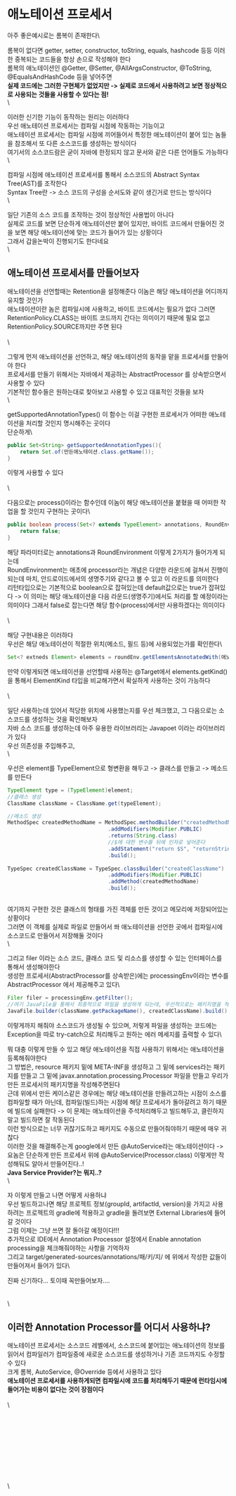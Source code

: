 # 애노테이션 프로세서

아주 좋은예시로는 롬복이 존재한다\


롬복이 없다면 getter, setter, constructor, toString, equals, hashcode 등등 이러한 중복되는 코드들을 항상 손으로 작성해야 한다\
롬복의 애노테이션인 @Getter, @Setter, @AllArgsConstructor, @ToString, @EqualsAndHashCode 등을 넣어주면\
**실제 코드에는 그러한 구현체가 없었지만 -> 실제로 코드에서 사용하려고 보면 정상적으로 사용되는 것들을 사용할 수 있다는 점!**\
\


이러한 신기한 기능이 동작하는 원리는 이러하다\
우선 애노테이션 프로세서는 컴파일 시점에 작동하는 기능이고\
애노테이션 프로세서는 컴파일 시점에 끼어들어서 특정한 애노테이션이 붙어 있는 놈들을 참조해서 또 다른 소스코드를 생성하는 방식이다\
여기서의 소스코드람은 굳이 자바에 한정되지 않고 문서와 같은 다른 언어들도 가능하다\


컴파일 시점에 애노테이션 프로세서를 통해서 소스코드의 Abstract Syntax Tree(AST)를 조작한다\
Syntax Tree란 -> 소스 코드의 구성을 순서도와 같이 생긴거로 만드는 방식이다\
\


일단 기존의 소스 코드를 조작하는 것이 정상적인 사용법이 아니다\
실제로 코드를 보면 단순하게 애노테이션만 붙어 있지만, 바이트 코드에서 만들어진 것을 보면 해당 애노테이션에 맞는 코드가 들어가 있는 상황이다\
그래서 갑을논박이 진행되기도 한다네요\
\


## 애노테이션 프로세서를 만들어보자

애노테이션을 선언할때는 Retention을 설정해준다 이놈은 해당 애노테이션을 어디까지 유지할 것인가\
애노테이션이란 놈은 컴파일시에 사용하고, 바이트 코드에서는 필요가 없다 그러면 RetentionPolicy.CLASS는 바이트 코드까지 간다는 의미이기 때문에 필요 없고 RetentionPolicy.SOURCE까지만 주면 된다\
\
\


그렇게 먼저 애노테이션을 선언하고, 해당 애노테이션의 동작을 맡을 프로세서를 만들어야 한다\
프로세서를 만들기 위해서는 자바에서 제공하는 AbstractProcessor 를 상속받으면서 사용할 수 있다\
기본적인 함수들은 원하는대로 찾아보고 사용할 수 있고 대표적인 것들을 보자\
\


getSupportedAnnotationTypes() 이 함수는 이걸 구현한 프로세서가 어떠한 애노테이션을 처리할 것인지 명시해주는 곳이다\
단순하게\


```java
public Set<String> getSupportedAnnotationTypes(){
    return Set.of(만든애노테이션.class.getName());
}
```

이렇게 사용할 수 있다\
\
\


다음으로는 process()이라는 함수인데 이놈이 해당 애노테이션을 붙혔을 때 어떠한 작업을 할 것인지 구현하는 곳이다\


```java
public boolean process(Set<? extends TypeElement> annotations, RoundEnvirnment roundEnv){
    return false;
}
```

해당 파라미터로는 annotations과 RoundEnvironment 이렇게 2가지가 들어가게 되는데\
RoundEnvironment는 애초에 processor라는 개념은 다양한 라운드에 걸쳐서 진행이되는데 마치, 안드로이드에서의 생명주기와 같다고 볼 수 있고 이 라운드를 의미한다\
리턴타입으로는 기본적으로 boolean으로 잡혀있는데 default값으로는 true가 잡혀있다 -> 이 의미는 해당 애노테이션을 다음 라운드(생명주기)에서도 처리를 할 예정이라는 의미이다 그래서 false로 잡는다면 해당 함수(process)에서만 사용하겠다는 의미이다\
\
\


해당 구현내용은 이러하다\
우선은 해당 애노테이션이 적절한 위치(메소드, 필드 등)에 사용되었는가를 확인한다\


```java
Set<? extneds Element> elements = roundEnv.getElementsAnnotatedWith(애노테이션.class);
```

만약 이렇게되면 애노테이션을 선언할때 사용하는 @Target에서 elements.getKind()을 통해서 ElementKind 타입을 비교해가면서 확실하게 사용하는 것이 가능하다\
\
\


일단 사용하는데 있어서 적당한 위치에 사용했는지를 우선 체크했고, 그 다음으로는 소스코드를 생성하는 것을 확인해보자\
자바 소스 코드를 생성하는데 아주 유용한 라이브러리는 Javapoet 이라는 라이브러리가 있다\
우선 의존성을 주입해주고,\
\


우선은 element를 TypeElement으로 형변환을 해두고 -> 클래스를 만들고 -> 메소드를 만든다

```java
TypeElement type = (TypeElement)element;
//클래스 생성
ClassName className = ClassName.get(typeElement);

//메소드 생성
MethodSpec createdMethodName = MethodSpec.methodBuilder("createdMethodName")
                                .addModifiers(Modifier.PUBLIC)
                                .returns(String.class)
                                //$에 대한 변수를 뒤에 인자로 넣어준다
                                .addStatement("return $S", "returnString")
                                .build();
                                
TypeSpec createdClassName = TypeSpec.classBuilder("createdClassName")
                                .addModifiers(Modifier.PUBLIC)
                                .addMethod(createdMethodName)
                                .build();
                                
```

여기까지 구현한 것은 클래스의 형태를 가진 객체를 만든 것이고 메모리에 저장되어있는 상황이다\
그러면 이 객체를 실제로 파일로 만들어서 쏴 애노테이션을 선언한 곳에서 컴파일시에 소스코드로 만들어서 저장해둘 것이다\
\


그리고 filer 이라는 소스 코드, 클래스 코드 및 리소스를 생성할 수 있는 인터페이스를 통해서 생성해야한다\
생성한 프로세서(AbstractProcessor를 상속받은)에는 processingEnv이라는 변수를 AbstractProcessor 에서 제공해주고 있다\


```java
Filer filer = processingEnv.getFilter();
//여기 JavaFile을 통해서 최종적으로 파일을 생성하게 되는데, 우선적으로는 패키지명을 적어줘야하고, 해당 패키지명은 기본적으로 element변수와 같은 위치에 있는 것이 자연스럽다
JavaFile.builder(className.getPackageName(), createdClassName).build().writeTo(filer);
```

이렇게까지 해줘야 소스코드가 생성될 수 있으며, 저렇게 파일을 생성하는 코드에는 Exception을 따로 try-catch으로 처리해두고 원하는 에러 메세지를 출력할 수 있다\


뭐 대충 이렇게 만들 수 있고 해당 애노테이션을 직접 사용하기 위해서는 애노테이션을 등록해줘야한다\
그 방법은, resource 패키지 밑에 META-INF을 생성하고 그 밑에 services라는 패키지를 만들고 그 밑에 javax.annotation.processing.Processor 파일을 만들고 우리가 만든 프로세서의 패키지명을 작성해주면된다\
근데 위에서 만든 케이스같은 경우에는 해당 애노테이션을 만들려고하는 시점이 소스를 컴파일할 때가 아닌데, 컴파일(빌드)하는 시점에 해당 프로세서가 돌아갈려고 하기 때문에 빌드에 실패한다 -> 이 문제는 애노테이션을 주석처리해두고 빌드해두고, 클린하지 말고 빌드하면 잘 작동된다\
이런 방식으로는 너무 귀찮기도하고 패키지도 수동으로 만들어줘야하기 때문에 매우 귀찮다\
이러한 것을 해결해주는게 google에서 만든 @AutoService라는 애노테이션이다 -> 요놈은 단순하게 만든 프로세서 위에 @AutoService(Processor.class) 이렇게만 작성해둬도 알아서 만들어진다..!\
**Java Service Provider?는 뭐지..?**\
\


자 이렇게 만들고 나면 어떻게 사용하냐\
우선 빌드하고나면 해당 프로젝트 정보(groupId, artifactId, version)을 가지고 사용하려는 프로젝트의 gradle에 적용하고 gradle을 돌려보면 External Libraries에 들어갈 것이다\
그럼 이제는 그냥 쓰면 잘 돌아갈 예정이다!!!\
추가적으로 IDE에서 Annotation Processor 설정에서 Enable annotation processing을 체크해줘야하는 사항을 기억하자\
그리고 target/generated-sources/annotations/패/키/지/ 에 위에서 작성한 값들이 만들어져서 들어가 있다\


진짜 신기하다... 토이때 꼭만들어보자....\
\
\
\


## 이러한 Annotation Processor를 어디서 사용하냐?

애노테이션 프로세서는 소스코드 레벨에서, 소스코드에 붙어있는 애노테이션의 정보를 읽어서 컴파일러가 컴파일중에 새로운 소스코드를 생성하거나 기존 코드까지도 수정할 수 있다\
크게 롬복, AutoService, @Override 등에서 사용하고 있다\
**애노테이션 프로세서를 사용하게되면 컴파일시에 코드를 처리해두기 때문에 런타임시에 들어가는 비용이 없다는 것이 장점이다**\
\
\


\
\
\
\
\
\
\
\
\
\

